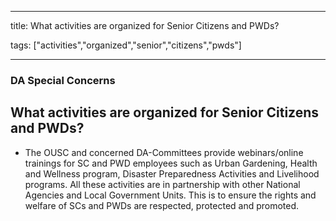 
---

title: What activities are organized for Senior Citizens and PWDs?

tags: ["activities","organized","senior","citizens","pwds"]

---

### DA Special Concerns

## What activities are organized for Senior Citizens and PWDs?


 - The OUSC and concerned DA-Committees provide webinars/online trainings for SC and PWD employees such as Urban Gardening, Health and Wellness program, Disaster Preparedness Activities and Livelihood programs. All these activities are in partnership with other National Agencies and Local Government Units. This is to ensure the rights and welfare of SCs and PWDs are respected, protected and promoted.
